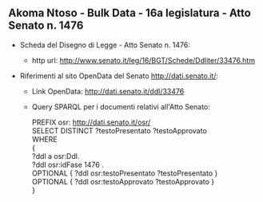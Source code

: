 ## Akoma Ntoso - Bulk Data - 16a legislatura - Atto Senato n. 1476 ##

* Scheda del Disegno di Legge - Atto Senato n. 1476:
	* http url: http://www.senato.it/leg/16/BGT/Schede/Ddliter/33476.htm

* Riferimenti al sito OpenData del Senato http://dati.senato.it/:
	* Link OpenData: http://dati.senato.it/ddl/33476
	* Query SPARQL per i documenti relativi all'Atto Senato:

        PREFIX osr: <http://dati.senato.it/osr/>  
		SELECT DISTINCT ?testoPresentato ?testoApprovato  
		WHERE  
		{  
		    ?ddl a osr:Ddl.  
		    ?ddl osr:idFase 1476 .  
		    OPTIONAL { ?ddl osr:testoPresentato ?testoPresentato }  
		    OPTIONAL { ?ddl osr:testoApprovato ?testoApprovato }  
		}
		